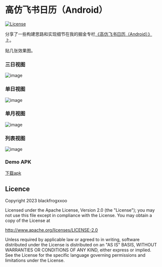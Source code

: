 # 高仿飞书日历（Android）

[![License](https://img.shields.io/badge/License%20-Apache%202-337ab7.svg)](https://www.apache.org/licenses/LICENSE-2.0)

分享了一些构建思路和实现细节在我的掘金专栏[《高仿飞书日历（Android）》](https://juejin.cn/column/7230242557351247930)上。

贴几张效果图。

### 三日视图
![image](https://github.com/blackfrogxxoo/SchedulerView/blob/master/%E4%B8%89%E6%97%A5%E8%A7%86%E5%9B%BE.gif)

### 单日视图
![image](https://github.com/blackfrogxxoo/SchedulerView/blob/master/%E5%8D%95%E6%97%A5%E8%A7%86%E5%9B%BE.gif)

### 单月视图
![image](https://github.com/blackfrogxxoo/SchedulerView/blob/master/%E5%8D%95%E6%9C%88%E8%A7%86%E5%9B%BE.gif)

### 列表视图
![image](https://github.com/blackfrogxxoo/SchedulerView/blob/master/%E5%88%97%E8%A1%A8%E8%A7%86%E5%9B%BE.gif)

### Demo APK
[下载apk](https://github.com/blackfrogxxoo/SchedulerView/blob/master/app-debug.apk)

Licence
-------

Copyright 2023 blackfrogxxoo

Licensed under the Apache License, Version 2.0 (the "License");
you may not use this file except in compliance with the License.
You may obtain a copy of the License at

http://www.apache.org/licenses/LICENSE-2.0

Unless required by applicable law or agreed to in writing, software
distributed under the License is distributed on an "AS IS" BASIS,
WITHOUT WARRANTIES OR CONDITIONS OF ANY KIND, either express or implied.
See the License for the specific language governing permissions and
limitations under the License.

